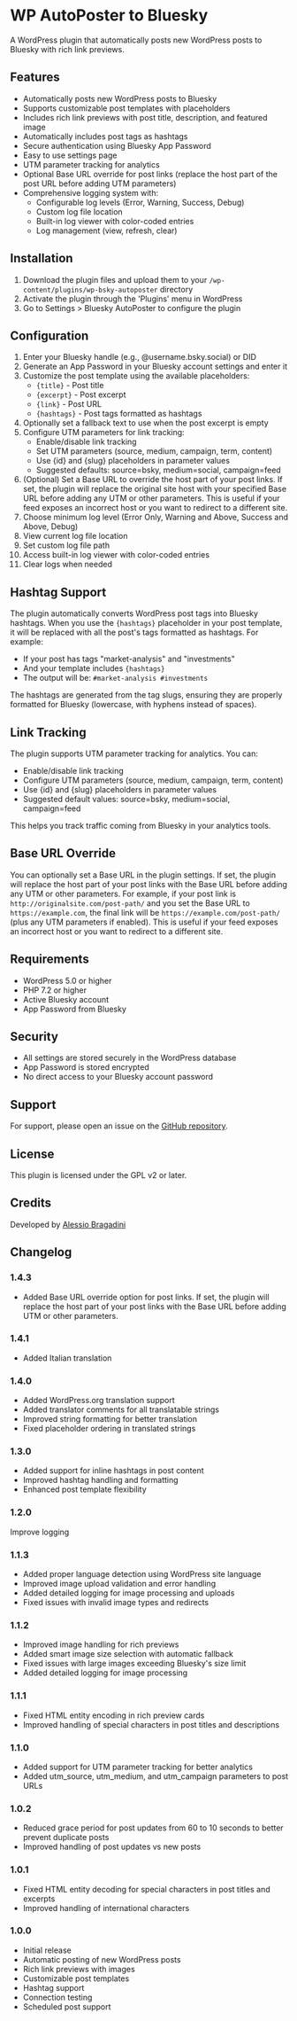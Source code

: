 # WP AutoPoster to Bluesky

A WordPress plugin that automatically posts new WordPress posts to Bluesky with rich link previews.

## Features

- Automatically posts new WordPress posts to Bluesky
- Supports customizable post templates with placeholders
- Includes rich link previews with post title, description, and featured image
- Automatically includes post tags as hashtags
- Secure authentication using Bluesky App Password
- Easy to use settings page
- UTM parameter tracking for analytics
- Optional Base URL override for post links (replace the host part of the post URL before adding UTM parameters)
- Comprehensive logging system with:
  - Configurable log levels (Error, Warning, Success, Debug)
  - Custom log file location
  - Built-in log viewer with color-coded entries
  - Log management (view, refresh, clear)

## Installation

1. Download the plugin files and upload them to your `/wp-content/plugins/wp-bsky-autoposter` directory
2. Activate the plugin through the 'Plugins' menu in WordPress
3. Go to Settings > Bluesky AutoPoster to configure the plugin

## Configuration

1. Enter your Bluesky handle (e.g., @username.bsky.social) or DID
2. Generate an App Password in your Bluesky account settings and enter it
3. Customize the post template using the available placeholders:
   - `{title}` - Post title
   - `{excerpt}` - Post excerpt
   - `{link}` - Post URL
   - `{hashtags}` - Post tags formatted as hashtags
4. Optionally set a fallback text to use when the post excerpt is empty
5. Configure UTM parameters for link tracking:
   - Enable/disable link tracking
   - Set UTM parameters (source, medium, campaign, term, content)
   - Use {id} and {slug} placeholders in parameter values
   - Suggested defaults: source=bsky, medium=social, campaign=feed
6. (Optional) Set a Base URL to override the host part of your post links. If set, the plugin will replace the original site host with your specified Base URL before adding any UTM or other parameters. This is useful if your feed exposes an incorrect host or you want to redirect to a different site.
7. Choose minimum log level (Error Only, Warning and Above, Success and Above, Debug)
8. View current log file location
9. Set custom log file path
10. Access built-in log viewer with color-coded entries
11. Clear logs when needed

## Hashtag Support

The plugin automatically converts WordPress post tags into Bluesky hashtags. When you use the `{hashtags}` placeholder in your post template, it will be replaced with all the post's tags formatted as hashtags. For example:

- If your post has tags "market-analysis" and "investments"
- And your template includes `{hashtags}`
- The output will be: `#market-analysis #investments`

The hashtags are generated from the tag slugs, ensuring they are properly formatted for Bluesky (lowercase, with hyphens instead of spaces).

## Link Tracking

The plugin supports UTM parameter tracking for analytics. You can:
- Enable/disable link tracking
- Configure UTM parameters (source, medium, campaign, term, content)
- Use {id} and {slug} placeholders in parameter values
- Suggested default values: source=bsky, medium=social, campaign=feed

This helps you track traffic coming from Bluesky in your analytics tools.

## Base URL Override

You can optionally set a Base URL in the plugin settings. If set, the plugin will replace the host part of your post links with the Base URL before adding any UTM or other parameters. For example, if your post link is `http://originalsite.com/post-path/` and you set the Base URL to `https://example.com`, the final link will be `https://example.com/post-path/` (plus any UTM parameters if enabled). This is useful if your feed exposes an incorrect host or you want to redirect to a different site.

## Requirements

- WordPress 5.0 or higher
- PHP 7.2 or higher
- Active Bluesky account
- App Password from Bluesky

## Security

- All settings are stored securely in the WordPress database
- App Password is stored encrypted
- No direct access to your Bluesky account password

## Support

For support, please open an issue on the [GitHub repository](https://github.com/abragad/wp-bsky-autoposter).

## License

This plugin is licensed under the GPL v2 or later.

## Credits

Developed by [Alessio Bragadini](https://techartconsulting.it/alessio-bragadini/)

## Changelog

### 1.4.3
- Added Base URL override option for post links. If set, the plugin will replace the host part of your post links with the Base URL before adding UTM or other parameters.

### 1.4.1
- Added Italian translation

### 1.4.0
- Added WordPress.org translation support
- Added translator comments for all translatable strings
- Improved string formatting for better translation
- Fixed placeholder ordering in translated strings

### 1.3.0
- Added support for inline hashtags in post content
- Improved hashtag handling and formatting
- Enhanced post template flexibility

### 1.2.0
Improve logging

### 1.1.3
- Added proper language detection using WordPress site language
- Improved image upload validation and error handling
- Added detailed logging for image processing and uploads
- Fixed issues with invalid image types and redirects

### 1.1.2
- Improved image handling for rich previews
- Added smart image size selection with automatic fallback
- Fixed issues with large images exceeding Bluesky's size limit
- Added detailed logging for image processing

### 1.1.1
- Fixed HTML entity encoding in rich preview cards
- Improved handling of special characters in post titles and descriptions

### 1.1.0
- Added support for UTM parameter tracking for better analytics
- Added utm_source, utm_medium, and utm_campaign parameters to post URLs

### 1.0.2
- Reduced grace period for post updates from 60 to 10 seconds to better prevent duplicate posts
- Improved handling of post updates vs new posts

### 1.0.1
- Fixed HTML entity decoding for special characters in post titles and excerpts
- Improved handling of international characters

### 1.0.0
- Initial release
- Automatic posting of new WordPress posts
- Rich link previews with images
- Customizable post templates
- Hashtag support
- Connection testing
- Scheduled post support
